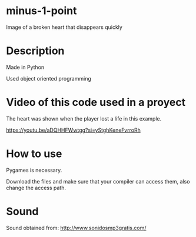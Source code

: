 # minus-1-point

Image of a broken heart that disappears quickly

# Description

Made in Python

Used object oriented programming

# Video of this code used in a proyect

The heart was shown when the player lost a life in this example.

https://youtu.be/aDQHHFWwtgg?si=yStghKeneFvrroRh 

# How to use 

Pygames is necessary.

Download the files and make sure that your compiler can access them, also change the access path.

# Sound

Sound obtained from: http://www.sonidosmp3gratis.com/
